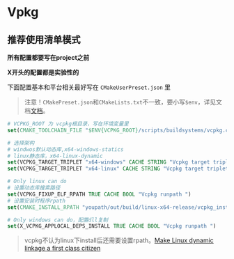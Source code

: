 # Vpkg
## 推荐使用清单模式
**所有配置都要写在project之前**

**X开头的配置都是实验性的**

下面配置基本和平台相关最好写在 `CMakeUserPreset.json` 里

> 注意！`CMakePreset.json`和`CMakeLists.txt`不一致，要小写`$env`，详见文档[文档](https://cmake.org/cmake/help/latest/manual/cmake-presets.7.html#macro-expansion)。
```cmake
# VCPKG_ROOT 为 vcpkg根目录，写在环境变量里
set(CMAKE_TOOLCHAIN_FILE "$ENV{VCPKG_ROOT}/scripts/buildsystems/vcpkg.cmake" CACHE STRING "The C++ standard to use")
```

```cmake
# 选择架构
# windwos默认动态库,x64-windows-statics
# linux静态库，x64-linux-dynamic
set(VCPKG_TARGET_TRIPLET "x64-windows" CACHE STRING "Vcpkg target triplet")
set(VCPKG_TARGET_TRIPLET "x64-linux" CACHE STRING "Vcpkg target triplet")

# Only linux can do
# 设置动态库搜索路径
set(VCPKG_FIXUP_ELF_RPATH TRUE CACHE BOOL "Vcpkg runpath ")
# 设置安装时程序rpath
set(CMAKE_INSTALL_RPATH "youpath/out/build/linux-x64-release/vcpkg_installed/x64-linux-dynamic/lib" CACHE STRING "Dynamic library find path")

# Only windows can do，配置dll复制
set(X_VCPKG_APPLOCAL_DEPS_INSTALL TRUE CACHE BOOL "Vcpkg runpath ")

```
> vcpkg不认为linux下install后还需要设置rpath。[Make Linux dynamic linkage a first class citizen](https://github.com/microsoft/vcpkg/discussions/19127)